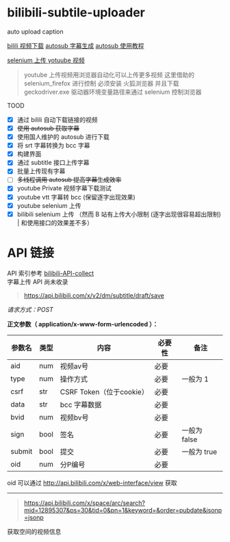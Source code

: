 # bilibili-subtile-uploader
auto upload caption


[bilili 视频下载](https://github.com/SigureMo/bilili) 
[autosub 字幕生成](https://github.com/BingLingGroup/autosub) 
[autosub 使用教程](https://binglinggroup.github.io/archives/autosub_057a_quick_guide.html)

[selenium 上传 yotuube 视频](https://github.com/linouk23/youtube_uploader_selenium) 

> youtube 上传视频用浏览器自动化可以上传更多视频
> 这里借助的 selenium_firefox 进行控制
> 必须安装 火狐浏览器 并且下载 geckodriver.exe 驱动器环境变量路径来通过 selenium 控制浏览器

TOOD
- [x] 通过 bilili  自动下载链接的视频
- [x] ~~使用 autosub 获取字幕~~
- [x] 使用国人维护的 autosub 进行下载
- [x] 将 srt 字幕转换为 bcc 字幕
- [x] 构建界面
- [x] 通过 subtitle 接口上传字幕
- [x] 批量上传现有字幕
- [ ] ~~多线程调用 autosub 提高字幕生成效率~~
- [x] youtube Private 视频字幕下载测试
- [x] youtube vtt 字幕转 bcc (保留逐字出现效果)
- [x] youtube selenium 上传
- [x] bilibili selenium 上传 （然而 B 站有上传大小限制 (逐字出现很容易超出限制) | 和使用接口的效果差不多）

# API 链接 

API 索引参考 [bilibili-API-collect](https://github.com/SocialSisterYi/bilibili-API-collect)    
字幕上传 API 尚未收录

> https://api.bilibili.com/x/v2/dm/subtitle/draft/save

*请求方式：POST*

**正文参数（ application/x-www-form-urlencoded ）：**

| 参数名 | 类型   | 内容                    | 必要性 | 备注              |
| ------ | ----  | ----------------------- | ------ | ----------------- |
| aid     | num  | 视频av号                 | 必要   |                   |
| type   | num   | 操作方式                 | 必要   | 一般为 1          |
| csrf   | str   | CSRF Token（位于cookie） | 必要   |                   |
| data   | str   | bcc 字幕数据             | 必要   |                   |
| bvid   | num   | 视频bv号                 | 必要   |                   |
| sign   | bool  | 签名                     | 必要   |   一般为 false    |
| submit | bool  | 提交                     | 必要   |   一般为 true     |
| oid    | num   | 分P编号                  | 必要   |                   |


oid 可以通过 http://api.bilibili.com/x/web-interface/view 获取

---

> https://api.bilibili.com/x/space/arc/search?mid=12895307&ps=30&tid=0&pn=1&keyword=&order=pubdate&jsonp=jsonp

获取空间的视频信息
